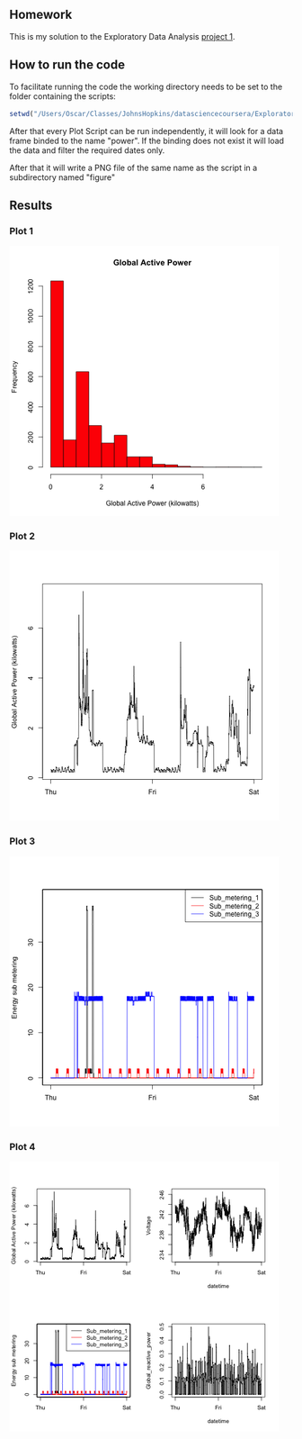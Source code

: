 ## Homework

This is my solution to the Exploratory Data Analysis [project 1](INSTRUCTIONS.md).

## How to run the code 

To facilitate running the code the working directory needs to be set to the folder containing the scripts:

``` R
setwd("/Users/Oscar/Classes/JohnsHopkins/datasciencecoursera/ExploratoryDA/Project1")
```

After that every Plot Script can be run independently, it will look for a data frame binded to the name "power".
If the binding does not exist it will load the data and filter the required dates only.

After that it will write a PNG file of the same name as the script in a subdirectory named "figure"

## Results 

### Plot 1


![Gobal Active Power (Histogram)](figure/plot1.png) 


### Plot 2

![Global Active Power (Lines)](figure/plot2.png) 


### Plot 3

![Energy sub metering (Lines)](figure/plot3.png) 


### Plot 4

![Multiple plots in one](figure/plot4.png) 

